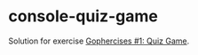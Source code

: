 # console-quiz-game

Solution for exercise [Gophercises #1: Quiz Game](https://github.com/gophercises/quiz).